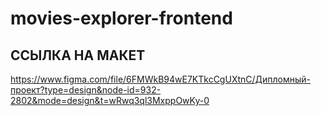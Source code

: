 # movies-explorer-frontend
## ССЫЛКА НА МАКЕТ
https://www.figma.com/file/6FMWkB94wE7KTkcCgUXtnC/Дипломный-проект?type=design&node-id=932-2802&mode=design&t=wRwq3ql3MxppOwKy-0